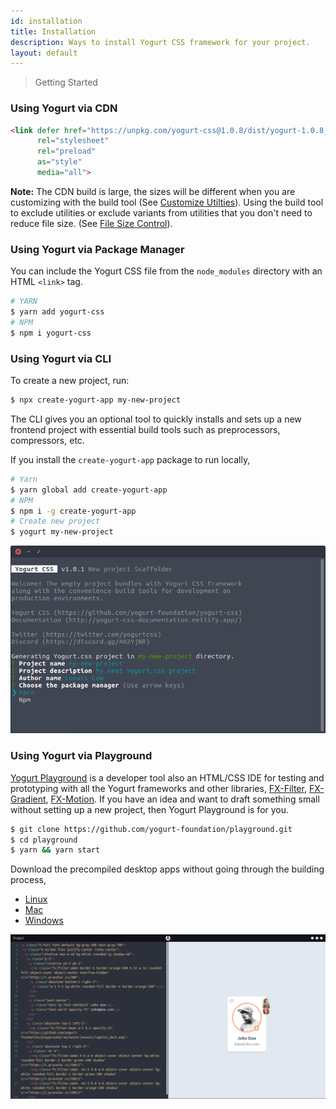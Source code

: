 ```yaml
---
id: installation
title: Installation
description: Ways to install Yogurt CSS framework for your project.
layout: default
---
```


> Getting Started

### Using Yogurt via CDN

```html
<link defer href="https://unpkg.com/yogurt-css@1.0.8/dist/yogurt-1.0.8_solidcore.min.css"
      rel="stylesheet"
      rel="preload"
      as="style"
      media="all">
```

**Note:** The CDN build is large, the sizes will be different when you are customizing with the build tool (See [Customize Utilties](/customize-utilities)). Using the build tool to exclude utilities or exclude variants from utilities that you don't need to reduce file size. (See [File Size Control](/file-size-control)).

### Using Yogurt via Package Manager

You can include the Yogurt CSS file from the `node_modules` directory with an HTML `<link>` tag.

```bash
# YARN
$ yarn add yogurt-css
# NPM
$ npm i yogurt-css
````

### Using Yogurt via CLI

To create a new project, run:

```bash
$ npx create-yogurt-app my-new-project
```

The CLI gives you an optional tool to quickly installs and sets up a new frontend project with essential build tools such as preprocessors, compressors, etc.

If you install the `create-yogurt-app` package to run locally,

```bash
# Yarn
$ yarn global add create-yogurt-app
# NPM
$ npm i -g create-yogurt-app
# Create new project
$ yogurt my-new-project
```

<y class="py-4">
  <img class="w-full h-full rounded-lg"
       src="/images/content/yogurt_cli_screenshot_01.png">
</y>

### Using Yogurt via Playground

[Yogurt Playground](https://github.com/yogurt-foundation/playground) is a developer tool also an HTML/CSS IDE for testing and prototyping with all the Yogurt frameworks and other libraries, [FX-Filter](https://github.com/yogurt-foundation/fx-filter), [FX-Gradient](https://github.com/yogurt-foundation/fx-gradient), [FX-Motion](https://github.com/yogurt-foundation/fx-motion). If you have an idea and want to draft something small without setting up a new project, then Yogurt Playground is for you.

```bash
$ git clone https://github.com/yogurt-foundation/playground.git
$ cd playground
$ yarn && yarn start
```

Download the precompiled desktop apps without going through the building process,

- [Linux](https://github.com/yogurt-foundation/playground/releases/download/0.1.2-beta/yogurt-playground-0.1.2-linux-x64.tar.gz)
- [Mac](https://github.com/yogurt-foundation/playground/releases/download/0.1.2-beta/yogurt-playground-0.1.2-mac-x64.zip)
- [Windows](https://github.com/yogurt-foundation/playground/releases/download/0.1.2-beta/yogurt-playground-0.1.2-win-x64.tar.gz)

<y class="py-4">
  <img class="w-full h-full rounded-lg"
       src="/images/content/yogurt_playground_screenshot_01.png">
</y>
